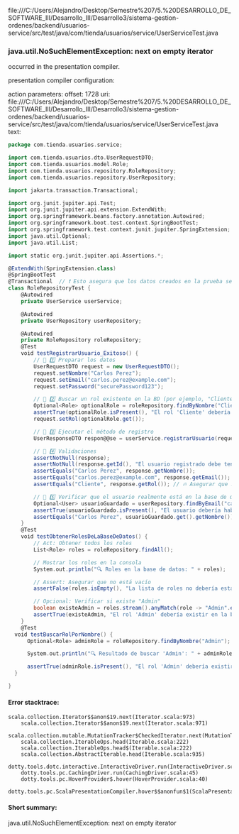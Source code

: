 file:///C:/Users/Alejandro/Desktop/Semestre%207/5.%20DESARROLLO_DE_SOFTWARE_III/Desarrollo_III/Desarrollo3/sistema-gestion-ordenes/backend/usuarios-service/src/test/java/com/tienda/usuarios/service/UserServiceTest.java
### java.util.NoSuchElementException: next on empty iterator

occurred in the presentation compiler.

presentation compiler configuration:


action parameters:
offset: 1728
uri: file:///C:/Users/Alejandro/Desktop/Semestre%207/5.%20DESARROLLO_DE_SOFTWARE_III/Desarrollo_III/Desarrollo3/sistema-gestion-ordenes/backend/usuarios-service/src/test/java/com/tienda/usuarios/service/UserServiceTest.java
text:
```scala
package com.tienda.usuarios.service;

import com.tienda.usuarios.dto.UserRequestDTO;
import com.tienda.usuarios.model.Role;
import com.tienda.usuarios.repository.RoleRepository;
import com.tienda.usuarios.repository.UserRepository;

import jakarta.transaction.Transactional;

import org.junit.jupiter.api.Test;
import org.junit.jupiter.api.extension.ExtendWith;
import org.springframework.beans.factory.annotation.Autowired;
import org.springframework.boot.test.context.SpringBootTest;
import org.springframework.test.context.junit.jupiter.SpringExtension;
import java.util.Optional;
import java.util.List;

import static org.junit.jupiter.api.Assertions.*;

@ExtendWith(SpringExtension.class)
@SpringBootTest
@Transactional  // ❗ Esto asegura que los datos creados en la prueba se revierten después de ejecutarla
class RoleRepositoryTest {
    @Autowired
    private UserService userService;

    @Autowired
    private UserRepository userRepository;

    @Autowired
    private RoleRepository roleRepository;
    @Test
    void testRegistrarUsuario_Exitoso() {
        // 🔹 1️⃣ Preparar los datos
        UserRequestDTO request = new UserRequestDTO();
        request.setNombre("Carlos Perez");
        request.setEmail("carlos.perez@example.com");
        request.setPassword("securePassword123");

        // 🔹 2️⃣ Buscar un rol existente en la BD (por ejemplo, "Cliente")
        Optional<Role> optionalRole = roleRepository.findByNombre("Cliente");
        assertTrue(optionalRole.isPresent(), "El rol 'Cliente' debería existir en la base de datos");
        request.setRol(optionalRole.get());

        // 🔹 3️⃣ Ejecutar el método de registro
        UserResponseDTO respon@@se = userService.registrarUsuario(request);

        // 🔹 4️⃣ Validaciones
        assertNotNull(response);
        assertNotNull(response.getId(), "El usuario registrado debe tener un ID");
        assertEquals("Carlos Perez", response.getNombre());
        assertEquals("carlos.perez@example.com", response.getEmail());
        assertEquals("Cliente", response.getRol()); // 🔥 Asegurar que se guardó el rol correcto

        // 🔹 5️⃣ Verificar que el usuario realmente está en la base de datos
        Optional<User> usuarioGuardado = userRepository.findByEmail("carlos.perez@example.com");
        assertTrue(usuarioGuardado.isPresent(), "El usuario debería haberse guardado en la base de datos");
        assertEquals("Carlos Perez", usuarioGuardado.get().getNombre());
    }
    @Test
    void testObtenerRolesDeLaBaseDeDatos() {
        // Act: Obtener todos los roles
        List<Role> roles = roleRepository.findAll();

        // Mostrar los roles en la consola
        System.out.println("🔍 Roles en la base de datos: " + roles);

        // Assert: Asegurar que no está vacío
        assertFalse(roles.isEmpty(), "La lista de roles no debería estar vacía");

        // Opcional: Verificar si existe "Admin"
        boolean existeAdmin = roles.stream().anyMatch(role -> "Admin".equalsIgnoreCase(role.getNombre()));
        assertTrue(existeAdmin, "El rol 'Admin' debería existir en la base de datos");
    }
    @Test
  void testBuscarRolPorNombre() {
      Optional<Role> adminRole = roleRepository.findByNombre("Admin");

      System.out.println("🔍 Resultado de buscar 'Admin': " + adminRole);

      assertTrue(adminRole.isPresent(), "El rol 'Admin' debería existir en la base de datos");
  }

}

```



#### Error stacktrace:

```
scala.collection.Iterator$$anon$19.next(Iterator.scala:973)
	scala.collection.Iterator$$anon$19.next(Iterator.scala:971)
	scala.collection.mutable.MutationTracker$CheckedIterator.next(MutationTracker.scala:76)
	scala.collection.IterableOps.head(Iterable.scala:222)
	scala.collection.IterableOps.head$(Iterable.scala:222)
	scala.collection.AbstractIterable.head(Iterable.scala:935)
	dotty.tools.dotc.interactive.InteractiveDriver.run(InteractiveDriver.scala:164)
	dotty.tools.pc.CachingDriver.run(CachingDriver.scala:45)
	dotty.tools.pc.HoverProvider$.hover(HoverProvider.scala:40)
	dotty.tools.pc.ScalaPresentationCompiler.hover$$anonfun$1(ScalaPresentationCompiler.scala:389)
```
#### Short summary: 

java.util.NoSuchElementException: next on empty iterator